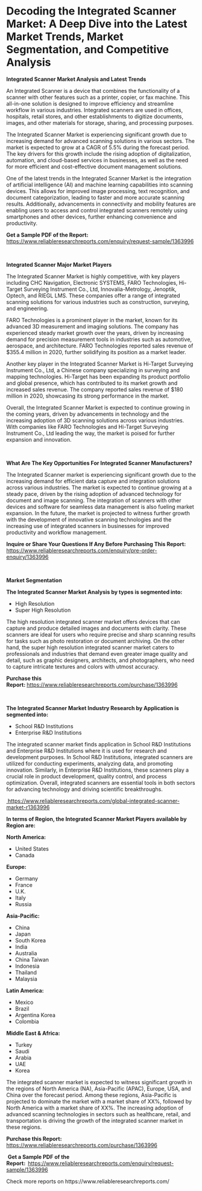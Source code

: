 <p><h1>Decoding the Integrated Scanner Market: A Deep Dive into the Latest Market Trends, Market Segmentation, and Competitive Analysis</h1></p><p><strong>Integrated Scanner Market Analysis and Latest Trends</strong></p>
<p><p>An Integrated Scanner is a device that combines the functionality of a scanner with other features such as a printer, copier, or fax machine. This all-in-one solution is designed to improve efficiency and streamline workflow in various industries. Integrated scanners are used in offices, hospitals, retail stores, and other establishments to digitize documents, images, and other materials for storage, sharing, and processing purposes.</p><p>The Integrated Scanner Market is experiencing significant growth due to increasing demand for advanced scanning solutions in various sectors. The market is expected to grow at a CAGR of 5.5% during the forecast period. The key drivers for this growth include the rising adoption of digitalization, automation, and cloud-based services in businesses, as well as the need for more efficient and cost-effective document management solutions.</p><p>One of the latest trends in the Integrated Scanner Market is the integration of artificial intelligence (AI) and machine learning capabilities into scanning devices. This allows for improved image processing, text recognition, and document categorization, leading to faster and more accurate scanning results. Additionally, advancements in connectivity and mobility features are enabling users to access and control integrated scanners remotely using smartphones and other devices, further enhancing convenience and productivity.</p></p>
<p><strong>Get a Sample PDF of the Report:&nbsp;</strong> <a href="https://www.reliableresearchreports.com/enquiry/request-sample/1363996">https://www.reliableresearchreports.com/enquiry/request-sample/1363996</a></p>
<p>&nbsp;</p>
<p><strong>Integrated Scanner Major Market Players</strong></p>
<p><p>The Integrated Scanner Market is highly competitive, with key players including CHC Navigation, Electronic SYSTEMS, FARO Technologies, Hi-Target Surveying Instrument Co., Ltd, Innovalia-Metrology, Jenoptik, Optech, and RIEGL LMS. These companies offer a range of integrated scanning solutions for various industries such as construction, surveying, and engineering.</p><p>FARO Technologies is a prominent player in the market, known for its advanced 3D measurement and imaging solutions. The company has experienced steady market growth over the years, driven by increasing demand for precision measurement tools in industries such as automotive, aerospace, and architecture. FARO Technologies reported sales revenue of $355.4 million in 2020, further solidifying its position as a market leader.</p><p>Another key player in the Integrated Scanner Market is Hi-Target Surveying Instrument Co., Ltd, a Chinese company specializing in surveying and mapping technologies. Hi-Target has been expanding its product portfolio and global presence, which has contributed to its market growth and increased sales revenue. The company reported sales revenue of $180 million in 2020, showcasing its strong performance in the market.</p><p>Overall, the Integrated Scanner Market is expected to continue growing in the coming years, driven by advancements in technology and the increasing adoption of 3D scanning solutions across various industries. With companies like FARO Technologies and Hi-Target Surveying Instrument Co., Ltd leading the way, the market is poised for further expansion and innovation.</p></p>
<p>&nbsp;</p>
<p><strong>What Are The Key Opportunities For Integrated Scanner Manufacturers?</strong></p>
<p><p>The Integrated Scanner market is experiencing significant growth due to the increasing demand for efficient data capture and integration solutions across various industries. The market is expected to continue growing at a steady pace, driven by the rising adoption of advanced technology for document and image scanning. The integration of scanners with other devices and software for seamless data management is also fueling market expansion. In the future, the market is projected to witness further growth with the development of innovative scanning technologies and the increasing use of integrated scanners in businesses for improved productivity and workflow management.</p></p>
<p><strong>Inquire or Share Your Questions If Any Before Purchasing This Report:</strong> <a href="https://www.reliableresearchreports.com/enquiry/pre-order-enquiry/1363996">https://www.reliableresearchreports.com/enquiry/pre-order-enquiry/1363996</a></p>
<p>&nbsp;</p>
<p><strong>Market Segmentation</strong></p>
<p><strong>The Integrated Scanner Market Analysis by types is segmented into:</strong></p>
<p><ul><li>High Resolution</li><li>Super High Resolution</li></ul></p>
<p><p>The high resolution integrated scanner market offers devices that can capture and produce detailed images and documents with clarity. These scanners are ideal for users who require precise and sharp scanning results for tasks such as photo restoration or document archiving. On the other hand, the super high resolution integrated scanner market caters to professionals and industries that demand even greater image quality and detail, such as graphic designers, architects, and photographers, who need to capture intricate textures and colors with utmost accuracy.</p></p>
<p><strong>Purchase this Report:&nbsp;</strong><a href="https://www.reliableresearchreports.com/purchase/1363996">https://www.reliableresearchreports.com/purchase/1363996</a></p>
<p>&nbsp;</p>
<p><strong>The Integrated Scanner Market Industry Research by Application is segmented into:</strong></p>
<p><ul><li>School R&D Institutions</li><li>Enterprise R&D Institutions</li></ul></p>
<p><p>The integrated scanner market finds application in School R&D Institutions and Enterprise R&D Institutions where it is used for research and development purposes. In School R&D Institutions, integrated scanners are utilized for conducting experiments, analyzing data, and promoting innovation. Similarly, in Enterprise R&D Institutions, these scanners play a crucial role in product development, quality control, and process optimization. Overall, integrated scanners are essential tools in both sectors for advancing technology and driving scientific breakthroughs.</p></p>
<p><a href="https://www.reliableresearchreports.com/global-integrated-scanner-market-r1363996">&nbsp;https://www.reliableresearchreports.com/global-integrated-scanner-market-r1363996</a></p>
<p><strong>In terms of Region, the Integrated Scanner Market Players available by Region are:</strong></p>
<p>
    <p> <strong> North America: </strong>
        <ul>
            <li>United States</li>
            <li>Canada</li>
        </ul>
        </p> 
    <p> <strong> Europe: </strong>
        <ul>
            <li>Germany</li>
            <li>France</li>
            <li>U.K.</li>
            <li>Italy</li>
            <li>Russia</li>
        </ul>
        </p> 
    <p> <strong> Asia-Pacific: </strong>
        <ul>
            <li>China</li>
            <li>Japan</li>
            <li>South Korea</li>
            <li>India</li>
            <li>Australia</li>
            <li>China Taiwan</li>
            <li>Indonesia</li>
            <li>Thailand</li>
            <li>Malaysia</li>
        </ul>
        </p> 
    <p> <strong> Latin America: </strong>
        <ul>
            <li>Mexico</li>
            <li>Brazil</li>
            <li>Argentina Korea</li>
            <li>Colombia</li>
        </ul>
        </p> 
    <p> <strong> Middle East & Africa: </strong>
        <ul>
            <li>Turkey</li>
            <li>Saudi</li>
            <li>Arabia</li>
            <li>UAE</li>
            <li>Korea</li>
        </ul>
    </p>
    </p>
<p><p>The integrated scanner market is expected to witness significant growth in the regions of North America (NA), Asia-Pacific (APAC), Europe, USA, and China over the forecast period. Among these regions, Asia-Pacific is projected to dominate the market with a market share of XX%, followed by North America with a market share of XX%. The increasing adoption of advanced scanning technologies in sectors such as healthcare, retail, and transportation is driving the growth of the integrated scanner market in these regions.</p></p>
<p><strong>Purchase this Report: </strong><a href="https://www.reliableresearchreports.com/purchase/1363996">https://www.reliableresearchreports.com/purchase/1363996</a></p>
<p>&nbsp;<strong>Get a Sample PDF of the Report:&nbsp;&nbsp;</strong><a href="https://www.reliableresearchreports.com/enquiry/request-sample/1363996">https://www.reliableresearchreports.com/enquiry/request-sample/1363996</a></p>
<p><strong></strong></p>
<p>Check more reports on https://www.reliableresearchreports.com/</p>